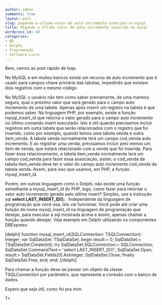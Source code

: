 ```yaml
---
author: admin
comments: true
layout: post
slug: pegando-o-ultimo-valor-de-auto-incremento-inserido-no-mysql
title: Pegando o último valor de auto incremento inserido no mysql
wordpress_id: 40
categories:
- BD
- Delphi
- Programação
- Software Livre
---
```


Bem, vamos ao post rápido de hoje.

No MySQL e em muitos bancos existe um recurso de auto incremento que é usado para campos chave primária das tabelas, impedindo que existam dois registros com o mesmo código.

No MySQL o usuário não tem como saber previamente, de uma maneira segura, qual o próximo valor que será gerado para o campo auto incremento de uma tabela. Apenas após inserir um registro na tabela é que podemos saber. Na linguagem PHP, por exemplo, existe a função mysql_insert_id que retorna o valor gerado para o campo auto incremento no último comando insert executado. Isto é útil quando precisamos incluir registros em outra tabela que serão relacionados com o registro que foi inserido, como por exemplo, quando temos uma tabela venda e outra item_venda. A tabela venda normalmente terá um campo cod_venda auto incremento. E ao registrar uma venda, precisamos incluir pelo menos um item de venda, que estará relacionado com a venda que foi inserida. Para fazer esse relacionamento, a tabela item_venda normalmente terá um campo cod_venda para fazer essa associação, assim, o cod_venda da tabela item_venda deve ter o valor do campo auto incremento cod_venda da tabela venda. Assim, para isso que usamos, em PHP, a função mysql_insert_id.

Porém, em outras linguagem como o Delphi, não existe uma função semelhante a mysql_insert_id do PHP, logo, como fazer para retornar o valor auto incremento gerado pelo último insert? Simples, use a instrução sql **select LAST_INSERT_ID();** . Independente da linguagem de programação que você usa, isto vai funcionar. Você pode até criar uma função de nome mysql_insert_id na linguagem de programação que desejar, para executar a sql mostrada acima e assim, apenas chamar a função quando desejar. Veja exemplo em Delphi utilizando os componentes DBExpress:

[delphi]
function mysql_insert_id(SQLConnection: TSQLConnection): Integer;
var SqlDataSet: TSqlDataSet;
begin
result:= 0;
SqlDataSet:= TSqlDataSet.Create(nil);
try
SqlDataSet.SQLConnection:= SQLConnection;
SqlDataSet.CommandText:= 'select LAST_INSERT_ID()';
SqlDataSet.Open;
result:= SqlDataSet.Fields[0].AsInteger;
SqlDataSet.Close;
finally
SqlDataSet.Free;
end;
end;
[/delphi]

Para chamar a função deve-se passar um objeto da classe TSQLConnection por parâmetro, que representa a conexão com o banco de dados.

Espero que seja útil, como foi pra mim.

T+
